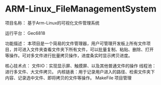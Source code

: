 # ARM-Linux_FileManagementSystem
项目名称：
    基于Arm-Linux的可视化文件管理系统
    
运行平台：
    Gec6818
    
功能描述：
    本项目是一个简易的文件管理器，用户可管理开发板上所有文件项目，并可进入文件夹查看文件夹下所有文件，可以批量复制、粘贴、删除、打开
等操作。可对多文件进行批量拷贝操作，进度条实时显示拷贝进度。

核心技术点：
    文件IO：实现显示屏、触摸屏、以及其他普通文件的操作
    线程池：进行多文件、大文件拷贝。
    内核链表：用于记录用户进入的路径、检索文件夹下内容、记录选中文件、即将拷贝的文件等操作。
    MakeFile 项目管理

